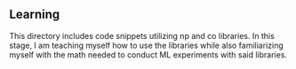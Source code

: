 ## Learning
This directory includes code snippets utilizing np and co libraries. In this stage, I am teaching myself how to use the libraries while also familiarizing myself with the math needed to conduct ML experiments with said libraries.
